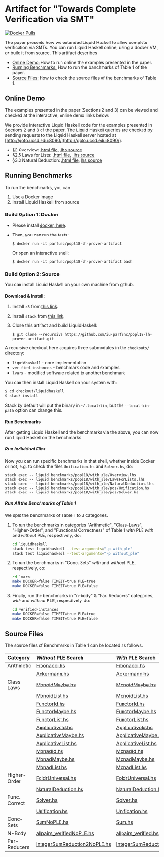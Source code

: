 # Artifact for "Towards Complete Verification via SMT"

[![Docker Pulls](https://img.shields.io/docker/pulls/parfunc/popl18-lh-prover-artifact.svg)](https://hub.docker.com/r/parfunc/popl18-lh-prover-artifact/)

The paper presents how we extended Liquid Haskell 
to allow complete verification via SMTs.
You can run Liquid Haskell online, 
using a docker VM, *or* 
build it from source.
This artifact describes

- [Online Demo:](#online) How to run online the examples presented in the paper. 
- [Running Benchmarks:](#benchmarks) How to run the banchmarks of Table 1 of the paper.
- [Source Files:](#source-files) How to check the source files of the benchmarks of Table 1.



## <a name="online"></a> Online Demo


The examples presented in the paper (Sections 2 and 3) can be viewed 
and checked at the interactive, online demo links below: 


We provide interactive Liquid Haskell code for 
the examples presented in Sections 2 and 3 of the paper. 
The Liquid Haskell queries are checked by sending requests to 
the Liquid Haskell server hosted at [http://goto.ucsd.edu:8090/](http://goto.ucsd.edu:8090/).

- §2 Overview: [.html file](http://goto.ucsd.edu/~nvazou/popl18/_site/Overview.html), [.lhs source](https://raw.githubusercontent.com/ucsd-progsys/liquidhaskell/popl18/benchmarks/popl18/with_ple/Overview.lhs)
- §2.5 Laws for Lists: [.html file](http://goto.ucsd.edu/~nvazou/popl18/_site/LawsForLists.html), [.lhs source](https://raw.githubusercontent.com/ucsd-progsys/liquidhaskell/popl18/benchmarks/popl18/with_ple/LawsForLists.lhs) 
- §3.3 Natural Deduction: [.html file](http://goto.ucsd.edu/~nvazou/popl18/_site/NaturalDeduction.html), [lhs source](https://raw.githubusercontent.com/ucsd-progsys/liquidhaskell/popl18/benchmarks/popl18/with_ple/NaturalDeduction.lhs)


## <a name="benchmarks"></a> Running Benchmarks

To run the benchmarks, you can

1. Use a Docker image 
2. Install Liquid Haskell from source 


### Build Option 1: Docker 

- Please install [docker, here](https://docs.docker.com/engine/installation/).

- Then, you can run the tests:

    ```
    $ docker run -it parfunc/popl18-lh-prover-artifact
    ```

    Or open an interactive shell:

    ```
    $ docker run -it parfunc/popl18-lh-prover-artifact bash
    ```

### Build Option 2: Source 

You can install Liquid Haskell on your own machine from github. 

#### Download & Install:

1. Install `z3` from [this link](https://github.com/Z3Prover/z3/releases).

2. Install `stack` from [this link](https://docs.haskellstack.org/en/stable/README/).

3. Clone this artifact and build LiquidHaskell:

    ```
    $ git clone --recursive https://github.com/iu-parfunc/popl18-lh-prover-artifact.git 
    ```

A recursive checkout here acquires three submodules in the
`checkouts/` directory:
 
 * `liquidhaskell` - core implementation
 * `verified-instances` - benchmark code and examples
 * `lvars` - modified software related to another benchmark

You can then install Liquid Haskell on your system with:
        
```bash
$ cd checkout/liquidhaskell
$ stack install
```

Stack by default will put the binary in `~/.local/bin`, but the
`--local-bin-path` option can change this.


#### Run Benchmarks

After getting Liquid Haskell and the benchmarks via the above,
you can now run Liquid Haskell on the benchmarks.

##### Run Individual Files

Now you can run specific benchmarks in that shell, whether inside
Docker or not, e.g.  to check the files `Unification.hs` and
`Solver.hs`, do:

    stack exec -- liquid benchmarks/popl18/with_ple/Overview.lhs
    stack exec -- liquid benchmarks/popl18/with_ple/LawsForLists.lhs
    stack exec -- liquid benchmarks/popl18/with_ple/NaturalDeduction.lhs
    stack exec -- liquid benchmarks/popl18/with_ple/pos/Unification.hs
    stack exec -- liquid benchmarks/popl18/with_ple/pos/Solver.hs

##### Run All the Benchmarks of Table 1

We split the benchmarks of Table 1 to 3 categories.


1. To run the benchmarks in categories "Arithmetic", "Class-Laws", "Higher-Order", and "Functional Correctness" of Table 1 _with_ PLE _with_ and _without_ PLE, respectively, do:

    ```bash
    cd liquidhaskell
    stack test liquidhaskell --test-arguments="-p with_ple"    
    stack test liquidhaskell --test-arguments="-p without_ple"
    ```


2. To run the benchmarks in "Conc. Sets" _with_ and _without_ PLE, respectively, do:

    ```bash
    cd lvars
    make DOCKER=false TIMEIT=true PLE=true
    make DOCKER=false TIMEIT=true PLE=false
    ```

3. Finally, run the benchmarks in "n-body" & "Par. Reducers" categories, _with_ and _without_ PLE, respectively, do:

    ```bash
    cd verified-instances 
    make DOCKER=false TIMEIT=true PLE=true
    make DOCKER=false TIMEIT=true PLE=false
    ```

## <a name="source-files"></a>Source Files 

The source files of Benchmarks in Table 1 can be located as follows.

| Category      | _Without_ PLE Search                                                                                                                             | _With_ PLE Search                                                                                                                             |
| :---------    | :-----------------------                                                                                                                         | :--------------------                                                                                                                         |
| Arithmetic    | [Fibonacci.hs](https://raw.githubusercontent.com/ucsd-progsys/liquidhaskell/popl18/benchmarks/popl18/without_ple/pos/Fibonacci.hs)               | [Fibonacci.hs](https://raw.githubusercontent.com/ucsd-progsys/liquidhaskell/popl18/benchmarks/popl18/with_ple/pos/Fibonacci.hs)               |
|               | [Ackermann.hs](https://raw.githubusercontent.com/ucsd-progsys/liquidhaskell/popl18/benchmarks/popl18/without_ple/pos/Ackermann.hs)               | [Ackermann.hs](https://raw.githubusercontent.com/ucsd-progsys/liquidhaskell/popl18/benchmarks/popl18/with_ple/pos/Ackermann.hs)               |
| Class Laws    | [MonoidMaybe.hs](https://raw.githubusercontent.com/ucsd-progsys/liquidhaskell/popl18/benchmarks/popl18/without_ple/pos/MonoidMaybe.hs)           | [MonoidMaybe.hs](https://raw.githubusercontent.com/ucsd-progsys/liquidhaskell/popl18/benchmarks/popl18/with_ple/pos/MonoidMaybe.hs)           |
|               | [MonoidList.hs](https://raw.githubusercontent.com/ucsd-progsys/liquidhaskell/popl18/benchmarks/popl18/without_ple/pos/MonoidList.hs)             | [MonoidList.hs](https://raw.githubusercontent.com/ucsd-progsys/liquidhaskell/popl18/benchmarks/popl18/with_ple/pos/MonoidList.hs)             |
|               | [FunctorId.hs](https://raw.githubusercontent.com/ucsd-progsys/liquidhaskell/popl18/benchmarks/popl18/without_ple/pos/FunctorId.hs)               | [FunctorId.hs](https://raw.githubusercontent.com/ucsd-progsys/liquidhaskell/popl18/benchmarks/popl18/with_ple/pos/FunctorId.hs)               |
|               | [FunctorMaybe.hs](https://raw.githubusercontent.com/ucsd-progsys/liquidhaskell/popl18/benchmarks/popl18/without_ple/pos/FunctorMaybe.hs)         | [FunctorMaybe.hs](https://raw.githubusercontent.com/ucsd-progsys/liquidhaskell/popl18/benchmarks/popl18/with_ple/pos/FunctorMaybe.hs)         |
|               | [FunctorList.hs](https://raw.githubusercontent.com/ucsd-progsys/liquidhaskell/popl18/benchmarks/popl18/without_ple/pos/FunctorList.hs)           | [FunctorList.hs](https://raw.githubusercontent.com/ucsd-progsys/liquidhaskell/popl18/benchmarks/popl18/with_ple/pos/FunctorList.hs)           |
|               | [ApplicativeId.hs](https://raw.githubusercontent.com/ucsd-progsys/liquidhaskell/popl18/benchmarks/popl18/without_ple/pos/ApplicativeId.hs)       | [ApplicativeId.hs](https://raw.githubusercontent.com/ucsd-progsys/liquidhaskell/popl18/benchmarks/popl18/with_ple/pos/ApplicativeId.hs)       |
|               | [ApplicativeMaybe.hs](https://raw.githubusercontent.com/ucsd-progsys/liquidhaskell/popl18/benchmarks/popl18/without_ple/pos/ApplicativeMaybe.hs) | [ApplicativeMaybe.hs](https://raw.githubusercontent.com/ucsd-progsys/liquidhaskell/popl18/benchmarks/popl18/with_ple/pos/ApplicativeMaybe.hs) |
|               | [ApplicativeList.hs](https://raw.githubusercontent.com/ucsd-progsys/liquidhaskell/popl18/benchmarks/popl18/without_ple/pos/ApplicativeList.hs)   | [ApplicativeList.hs](https://raw.githubusercontent.com/ucsd-progsys/liquidhaskell/popl18/benchmarks/popl18/with_ple/pos/ApplicativeList.hs)   |
|               | [MonadId.hs](https://raw.githubusercontent.com/ucsd-progsys/liquidhaskell/popl18/benchmarks/popl18/without_ple/pos/MonadId.hs)                   | [MonadId.hs](https://raw.githubusercontent.com/ucsd-progsys/liquidhaskell/popl18/benchmarks/popl18/with_ple/pos/MonadId.hs)                   |
|               | [MonadMaybe.hs](https://raw.githubusercontent.com/ucsd-progsys/liquidhaskell/popl18/benchmarks/popl18/without_ple/pos/MonadMaybe.hs)             | [MonadMaybe.hs](https://raw.githubusercontent.com/ucsd-progsys/liquidhaskell/popl18/benchmarks/popl18/with_ple/pos/MonadMaybe.hs)             |
|               | [MonadList.hs](https://raw.githubusercontent.com/ucsd-progsys/liquidhaskell/popl18/benchmarks/popl18/without_ple/pos/MonadList.hs)               | [MonadList.hs](https://raw.githubusercontent.com/ucsd-progsys/liquidhaskell/popl18/benchmarks/popl18/with_ple/pos/MonadList.hs)               |
| Higher-Order  | [FoldrUniversal.hs](https://raw.githubusercontent.com/ucsd-progsys/liquidhaskell/popl18/benchmarks/popl18/without_ple/pos/FoldrUniversal.hs)     | [FoldrUniversal.hs](https://raw.githubusercontent.com/ucsd-progsys/liquidhaskell/popl18/benchmarks/popl18/with_ple/pos/FoldrUniversal.hs)     |
|               | [NaturalDeduction.hs](https://raw.githubusercontent.com/ucsd-progsys/liquidhaskell/popl18/benchmarks/popl18/without_ple/pos/NaturalDeduction.hs) | [NaturalDeduction.hs](https://raw.githubusercontent.com/ucsd-progsys/liquidhaskell/popl18/benchmarks/popl18/with_ple/pos/NaturalDeduction.hs) |
| Func. Correct | [Solver.hs](https://raw.githubusercontent.com/ucsd-progsys/liquidhaskell/popl18/benchmarks/popl18/without_ple/pos/Solver.hs)                     | [Solver.hs](https://raw.githubusercontent.com/ucsd-progsys/liquidhaskell/popl18/benchmarks/popl18/with_ple/pos/Solver.hs)                     |
|               | [Unification.hs](https://raw.githubusercontent.com/ucsd-progsys/liquidhaskell/popl18/benchmarks/popl18/without_ple/pos/Unification.hs)           | [Unification.hs](https://raw.githubusercontent.com/ucsd-progsys/liquidhaskell/popl18/benchmarks/popl18/with_ple/pos/Unification.hs)           |
| Conc-Sets     | [SumNoPLE.hs](https://raw.githubusercontent.com/iu-parfunc/lvars/popl18/src/lvish/tests/verified/SumNoPLE.hs)                                    | [Sum.hs](https://raw.githubusercontent.com/iu-parfunc/lvars/popl18/src/lvish/tests/verified/Sum.hs)                                           |
| N-Body        | [allpairs_verifiedNoPLE.hs](https://raw.githubusercontent.com/iu-parfunc/verified-instances/popl18/examples/nbody/allpairs_verifiedNoPLE.hs)     | [allpairs_verified.hs](https://raw.githubusercontent.com/iu-parfunc/verified-instances/popl18/examples/nbody/allpairs_verified.hs)            |
| Par-Reducers  | [IntegerSumReduction2NoPLE.hs](https://raw.githubusercontent.com/iu-parfunc/verified-instances/popl18/examples/dpj/IntegerSumReduction2NoPLE.hs) | [IntegerSumReduction2.hs](https://raw.githubusercontent.com/iu-parfunc/verified-instances/popl18/examples/dpj/IntegerSumReduction2.hs)        |
